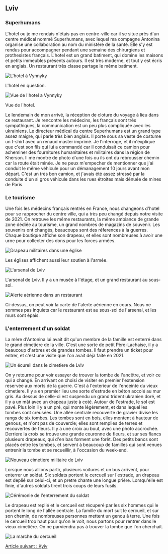 
## Lviv

### Superhumans

L'hotel ou je me rendais n'étais pas en centre-ville car il se situe près d'un
centre médical nommé Superhumans, avec lequel ma compagne Antonina organise une
collaboration au nom du ministère de la santé. Elle s'y est rendus pour
accompagner pendant une semaine des chirurgiens et prothesistes français.
L'hotel est un grand batiment, qui domine les maisons et petits immeubles
présents autours. Il est très moderne, et tout y est écris en anglais. Un
restaurant très classe partage le même batiment. 

![L'hotel à Vynnyky](images/lviv/vynnyky_hotel.jpg)

L'hotel en question.

![Vue de l'hotel a Vynnyky](images/lviv/vynnyky_hotel_view.jpg)

Vue de l'hotel.

Le lendemain de mon arrivé, la réception de cloture du voyage à lieu dans ce
restaurant. Je rencontre les médecins, les français sont très sympathiques, la
communication est un peu plus compliquée avec les ukrainiens. Le directeur
médical du centre Superhumans est un grand type assez maigre, qui parle très
bien anglais. Il porte sous sa veste de costume un t-shirt avec un renaud master
imprimé. Je l'interroge, et il m'explique que c'est son fils qui lui a commandé
car il conduisait ce camion pour acheminer des fournitures humanitaires et
militaires dans la région de Kherson. Il me montre de photo d'une fois ou ils
ont du rebrousser chemin car la route était minée. Je ne peux m'empecher de
mentionner que j'ai conduit le même véhicule pour un démanagement 10 jours avant
mon départ. C'est un très bon camion, et j'avais été assez stressé par la
conduite d'un si gros véhicule dans les rues étroites mais dénuée de mines de
Paris.

### Le tourisme

Une fois les médecins français rentrés en France, nous changeons d'hotel pour se
rapprocher du centre ville, qui a très peu changé depuis notre visite de 2021.
On retrouve les même restaurants, la même ambiance de grande zone dédiée au
tourisme, un grand nombres de magazins de souvenir. Les souvenirs ont changés,
beaucoups sont des réferences à la guerres. Chaque boutique affiche son drapeau,
et elles sont nombreuses à avoir une urne pour collecter des dons pour les
forces armées. 

![Drapeau militaires dans une église](images/lviv/church_flags.jpg)

Les églises affichent aussi leur soutien à l'armée.

![L'arsenal de Lviv](images/lviv/arsenal.jpg)

L'arsenal de Lviv. Il y a un musée à l'étage, et un grand restaurant au sous-sol.

![Alerte aérienne dans un restaurant](images/lviv/antonina_rebernya_air_alert.jpg)

Ci-dessus, on peut voir la carte de l'alerte aérienne en cours. Nous ne sommes
pas inquiets car le restaurant est au sous-sol de l'arsenal, et les murs sont
épais.


###  L'enterrement d'un soldat

La mère d'Antonina lui avait dit qu'un membre de la famille est enterré dans le
grand cimetiere de la ville. C'est une sorte de petit Père-Lachaise, il y a
beaucoup d'arbres et de grandes tombes. Il faut prendre un ticket pour entrer,
et c'est une visite que l'on avait déjà faite en 2021.

![Un écureil dans le cimetiere de Lviv](images/lviv/cemetary_squirrel.jpg)

On y retourne pour voir essayer de trouver la tombe de l'ancêtre, et voir ce qui
a changé. En arrivant on choisi de visiter en premier l'extension reservée aux
morts de la guerre. C'est à l'exterieur de l'enceinte du vieux cimetiere. Il y a
en premier lieu une sorte d'estrade en béton accolé au mur gris. Au dessus de
celle-ci est suspendu un grand trident ukranien doré, et il y a un mât avec un
drapeau juste à coté. Autour de l'estrade, le sol est pavé. Plus loin il y a un
pré, qui monte légérement, et dans lequel les tombes sont creusées. Une allée
centrale recouverte de gravier divise les rangs de six tombes. Les tombes sont
en bois, elles montent à hauteur de genous, et n'ont pas de couvercle; elles
sont remplies de terres et recouvertes de fleurs. Il y a une croix au bout, avec
une photo accrochée. Derriere la croix se trouve une grande couronne de fleurs,
et sur ses flancs plusieurs drapeaux, qui d'en bas forment une forêt. Des petits
bancs sont placés entre les tombes, et servent à beaucoup de familles qui sont
venues entrenir la tombe et se recueillir, à l'occasion du week-end.

![Nouveau cimetiere militaire de Lviv](images/lviv/military_cemetary.jpg)

Lorsque nous allions partir, plusieurs voitures et un bus arrivent, pour
enterrer un soldat. Six soldats portent le cercueil sur l'estrade, un drapeau
est deplié sur celui-ci, et un pretre chante une longue prière. Lorsqu'elle est
finie, d'autres soldats tirent trois coups de leurs fusils. 

![Cérémonie de l'enterrement du soldat](images/lviv/soldiers_burial_ceremony.jpg)

Le drapeau est replié et le cercueil est récuperé par les six hommes qui le
portent le long de l'allée centrale. La famille du mort suit le cercueil, et sur
son chemin, de nombreuses personnes mettent un genou à terre. Une fois le
cercueil trop haut pour qu'on le voit, nous partons pour rentrer dans le vieux
cimetière. On ne parviendra pas à trouver la tombe que l'on cherchait.

![La marche du cercueil](images/lviv/soldiers_burial_walking_the_coffin.jpg)

[Article suivant : Kyiv](kyiv.md)